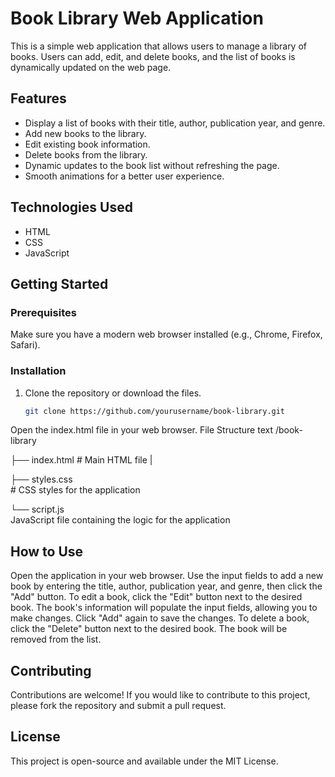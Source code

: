 # Book Library Web Application

This is a simple web application that allows users to manage a library of books. Users can add, edit, and delete books, and the list of books is dynamically updated on the web page.

## Features

- Display a list of books with their title, author, publication year, and genre.
- Add new books to the library.
- Edit existing book information.
- Delete books from the library.
- Dynamic updates to the book list without refreshing the page.
- Smooth animations for a better user experience.

## Technologies Used

- HTML
- CSS
- JavaScript

## Getting Started

### Prerequisites

Make sure you have a modern web browser installed (e.g., Chrome, Firefox, Safari).

### Installation

1. Clone the repository or download the files.
   ```bash
   git clone https://github.com/yourusername/book-library.git

Open the index.html file in your web browser.
File Structure
text
/book-library

├── index.html           # Main HTML file
|

├── styles.css   
                         # CSS styles for the application

└── script.js           
 JavaScript file containing the logic for the application

## How to Use
Open the application in your web browser.
Use the input fields to add a new book by entering the title, author, publication year, and genre, then click the "Add" button.
To edit a book, click the "Edit" button next to the desired book. The book's information will populate the input fields, allowing you to make changes. Click "Add" again to save the changes.
To delete a book, click the "Delete" button next to the desired book. The book will be removed from the list.
## Contributing
Contributions are welcome! If you would like to contribute to this project, please fork the repository and submit a pull request.
## License
This project is open-source and available under the MIT License.